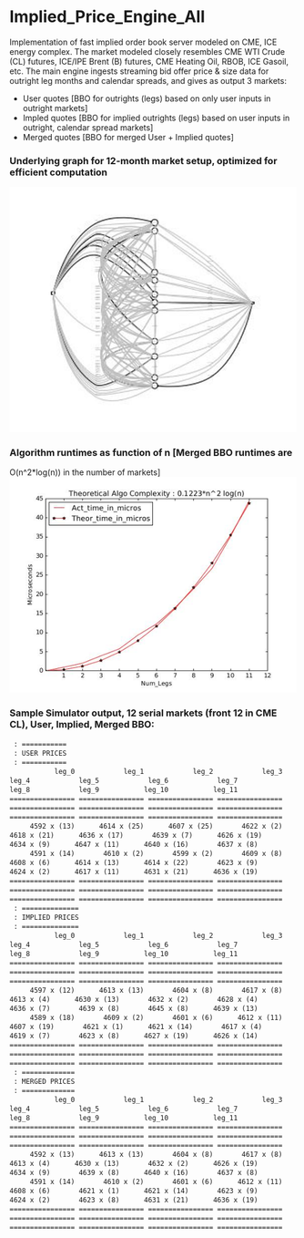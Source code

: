 # Implied_Price_Engine_All
Implementation of fast implied order book server modeled on CME, ICE energy complex. The market modeled closely resembles CME WTI Crude (CL) futures, ICE/IPE Brent (B) futures, CME Heating Oil, RBOB, ICE Gasoil, etc. The main engine ingests streaming bid offer price & size data for outright leg months and calendar spreads, and gives as output 3 markets:

- User quotes   [BBO for outrights (legs) based on only user inputs in outright markets]
- Impled quotes [BBO for implied outrights (legs) based on user inputs
in outright, calendar spread markets]
- Merged quotes [BBO for merged User + Implied quotes]


### Underlying graph for 12-month market setup, optimized for efficient computation
![plot](https://github.com/pehlivanian/Implied_Price_Engine_All/blob/master/docs/test_case.jpg?raw=true)

### Algorithm runtimes as function of n [Merged BBO runtimes are
O(n^2*log(n)) in the number of markets]
![plot](https://github.com/pehlivanian/Implied_Price_Engine_All/blob/master/docs/algo_complexity.jpg?raw=true)

### Sample Simulator output, 12 serial markets (front 12 in CME CL), User, Implied, Merged BBO:

```
 : ===========
 : USER PRICES
 : ===========
           leg_0            leg_1            leg_2            leg_3            leg_4            leg_5            leg_6            leg_7            leg_8            leg_9           leg_10           leg_11 
================ ================ ================ ================ ================ ================ ================ ================ ================ ================ ================ ================ 
     4592 x (13)      4614 x (25)      4607 x (25)       4622 x (2)      4618 x (21)      4636 x (17)       4639 x (7)      4626 x (19)       4634 x (9)      4647 x (11)      4640 x (16)       4637 x (8) 
     4591 x (14)       4610 x (2)       4599 x (2)       4609 x (8)       4608 x (6)      4614 x (13)      4614 x (22)       4623 x (9)       4624 x (2)      4617 x (11)      4631 x (21)      4636 x (19) 
================ ================ ================ ================ ================ ================ ================ ================ ================ ================ ================ ================ 
 : ==============
 : IMPLIED PRICES
 : ==============
           leg_0            leg_1            leg_2            leg_3            leg_4            leg_5            leg_6            leg_7            leg_8            leg_9           leg_10           leg_11 
================ ================ ================ ================ ================ ================ ================ ================ ================ ================ ================ ================ 
     4597 x (12)      4613 x (13)       4604 x (8)       4617 x (8)       4613 x (4)      4630 x (13)       4632 x (2)       4628 x (4)       4636 x (7)       4639 x (8)       4645 x (8)      4639 x (13) 
     4589 x (18)       4609 x (2)       4601 x (6)      4612 x (11)      4607 x (19)       4621 x (1)      4621 x (14)       4617 x (4)       4619 x (7)       4623 x (8)      4627 x (19)      4626 x (14) 
================ ================ ================ ================ ================ ================ ================ ================ ================ ================ ================ ================ 
 : =============
 : MERGED PRICES
 : =============
           leg_0            leg_1            leg_2            leg_3            leg_4            leg_5            leg_6            leg_7            leg_8            leg_9           leg_10           leg_11 
================ ================ ================ ================ ================ ================ ================ ================ ================ ================ ================ ================ 
     4592 x (13)      4613 x (13)       4604 x (8)       4617 x (8)       4613 x (4)      4630 x (13)       4632 x (2)      4626 x (19)       4634 x (9)       4639 x (8)      4640 x (16)       4637 x (8) 
     4591 x (14)       4610 x (2)       4601 x (6)      4612 x (11)       4608 x (6)       4621 x (1)      4621 x (14)       4623 x (9)       4624 x (2)       4623 x (8)      4631 x (21)      4636 x (19) 
================ ================ ================ ================ ================ ================ ================ ================ ================ ================ ================ ================ 

```